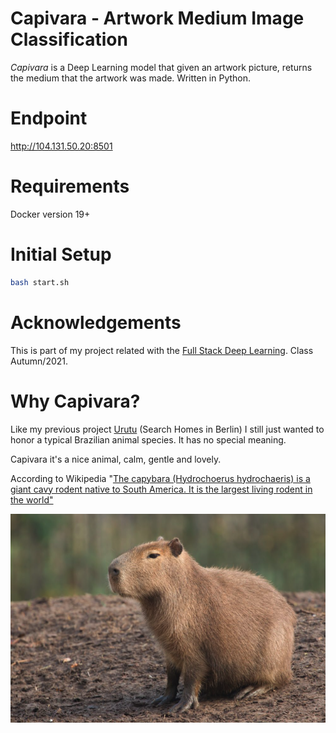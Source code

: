 Capivara - Artwork Medium Image Classification
=====================================

*Capivara* is a Deep Learning model that given an artwork picture, 
returns the medium that the artwork was made. Written in Python. 

Endpoint
=====================================
http://104.131.50.20:8501


Requirements
=====================================
Docker version 19+


Initial Setup
=====================================

```bash
bash start.sh
```

Acknowledgements
=====================================
This is part of my project related 
with the [Full Stack Deep Learning](https://fullstackdeeplearning.com/). Class Autumn/2021.


Why Capivara?
=====================================
Like my previous project [Urutu](https://github.com/fclesio/urutu-rent-home) 
(Search Homes in Berlin) I still just wanted to honor a typical Brazilian 
animal species. It has no special meaning. 

Capivara it's a nice animal, calm, gentle and lovely. 

According to Wikipedia "[The capybara (Hydrochoerus hydrochaeris) is a giant cavy rodent native to South America. It is the largest living rodent in the world"](https://en.wikipedia.org/wiki/Capybara)

![alt text](./images/capivara.png)